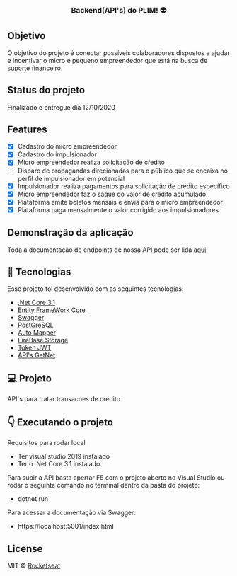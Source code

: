 <h3 align="center">
  Backend(API's) do PLIM! 👽
</h3>

## Objetivo

O objetivo do projeto é conectar possíveis colaboradores dispostos a ajudar e incentivar o micro e pequeno empreendedor que está na busca de suporte financeiro. 

## Status do projeto

Finalizado e entregue dia 12/10/2020

## Features
- [x] Cadastro do micro empreendedor
- [x] Cadastro do impulsionador
- [x] Micro empreendedor realiza solicitação de cŕedito
- [ ] Disparo de propagandas direcionadas para o público que se encaixa no perfil de impulsionador em potencial
- [x] Impulsionador realiza pagamentos para solicitação de crédito específico
- [x] Micro empreendedor faz o saque do valor de crédito acumulado
- [x] Plataforma emite boletos mensais e envia para o micro empreendedor
- [x] Plataforma paga mensalmente o valor corrigido aos impulsionadores

## Demonstração da aplicação

Toda a documentação de endpoints de nossa API pode ser lida [aqui](https://hacka-getnet.herokuapp.com/Swagger/index.html)

## :pushpin: Tecnologias

Esse projeto foi desenvolvido com as seguintes tecnologias:

- [.Net Core 3.1](https://docs.microsoft.com/pt-br/dotnet/core/)
- [Entity FrameWork Core](https://docs.microsoft.com/pt-br/ef/core/get-started/?tabs=netcore-cli)
- [Swagger](https://docs.microsoft.com/pt-br/aspnet/core/tutorials/getting-started-with-swashbuckle?view=aspnetcore-3.1&tabs=visual-studio)
- [PostGreSQL](https://www.postgresql.org)
- [Auto Mapper](https://automapper.org)
- [FireBase Storage](https://firebase.google.com/docs/storage)
- [Token JWT](https://docs.microsoft.com/pt-br/aspnet/core/security/authorization/introduction?view=aspnetcore-3.1)
- [API's GetNet](https://developers.getnet.com.br)

## :computer: Projeto

API`s para tratar transacoes de credito


## :point_down: Executando o projeto

  Requisitos para rodar local
   - Ter visual studio 2019 instalado 
   - Ter o .Net Core 3.1 instalado 
  
Para subir a API basta apertar F5 com o projeto aberto no Visual Studio ou rodar o seguinte comando no terminal dentro da pasta do projeto:
 - dotnet run

Para acessar a documentação via Swagger:
- https://localhost:5001/index.html

## License

MIT © [Rocketseat](https://github.com/Rocketseat)
